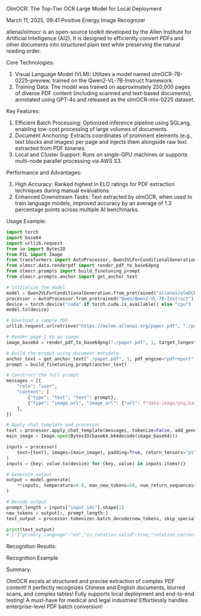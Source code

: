 OlmOCR: The Top-Tier OCR Large Model for Local Deployment

March 11, 2025, 09:41·Positive Energy Image Recognizer

allenai/olmocr is an open-source toolkit developed by the Allen Institute for Artificial Intelligence (AI2). It is designed to efficiently convert PDFs and other documents into structured plain text while preserving the natural reading order.

Core Technologies:

1. Visual Language Model (VLM): Utilizes a model named olmOCR-7B-0225-preview, trained on the Qwen2-VL-7B-Instruct framework.
2. Training Data: The model was trained on approximately 250,000 pages of diverse PDF content (including scanned and text-based documents), annotated using GPT-4o and released as the olmOCR-mix-0225 dataset.

Key Features:

1. Efficient Batch Processing: Optimized inference pipeline using SGLang, enabling low-cost processing of large volumes of documents.
2. Document Anchoring: Extracts coordinates of prominent elements (e.g., text blocks and images) per page and injects them alongside raw text extracted from PDF binaries.
3. Local and Cluster Support: Runs on single-GPU machines or supports multi-node parallel processing via AWS S3.

Performance and Advantages:

1. High Accuracy: Ranked highest in ELO ratings for PDF extraction techniques during manual evaluations.
2. Enhanced Downstream Tasks: Text extracted by olmOCR, when used to train language models, improved accuracy by an average of 1.3 percentage points across multiple AI benchmarks.

Usage Example:

```python
import torch
import base64
import urllib.request
from io import BytesIO
from PIL import Image
from transformers import AutoProcessor, Qwen2VLForConditionalGeneration
from olmocr.data.renderpdf import render_pdf_to_base64png
from olmocr.prompts import build_finetuning_prompt
from olmocr.prompts.anchor import get_anchor_text

# Initialize the model
model = Qwen2VLForConditionalGeneration.from_pretrained("allenai/olmOCR-7B-0225-preview", torch_dtype=torch.bfloat16).eval()
processor = AutoProcessor.from_pretrained("Qwen/Qwen2-VL-7B-Instruct")
device = torch.device("cuda" if torch.cuda.is_available() else "cpu")
model.to(device)

# Download a sample PDF
urllib.request.urlretrieve("https://molmo.allenai.org/paper.pdf", "./paper.pdf")

# Render page 1 to an image
image_base64 = render_pdf_to_base64png("./paper.pdf", 1, target_longest_image_dim=1024)

# Build the prompt using document metadata
anchor_text = get_anchor_text("./paper.pdf", 1, pdf_engine="pdfreport", target_length=4000)
prompt = build_finetuning_prompt(anchor_text)

# Construct the full prompt
messages = [{
    "role": "user",
    "content": [
        {"type": "text", "text": prompt},
        {"type": "image_url", "image_url": {"url": f"data:image/png;base64,{image_base64}"}},
    ],
}]

# Apply chat template and processor
text = processor.apply_chat_template(messages, tokenize=False, add_generation_prompt=True)
main_image = Image.open(BytesIO(base64.b64decode(image_base64)))

inputs = processor(
    text=[text], images=[main_image], padding=True, return_tensors="pt"
)
inputs = {key: value.to(device) for (key, value) in inputs.items()}

# Generate output
output = model.generate(
    **inputs, temperature=0.8, max_new_tokens=50, num_return_sequences=1, do_sample=True
)

# Decode output
prompt_length = inputs["input_ids"].shape[1]
new_tokens = output[:, prompt_length:]
text_output = processor.tokenizer.batch_decode(new_tokens, skip_special_tokens=True)

print(text_output)
# ['{"primary_language":"en","is_rotation_valid":true,"rotation_correction":0,"is_table":false,"is_diagram":false,"natural_text":"Molmo and PixMo:\\nOpen Weights and Open Data\\nfor State-of-the-art"}']
```

Recognition Results:

Recognition Example

Summary:

OlmOCR excels at structured and precise extraction of complex PDF content! It perfectly recognizes Chinese and English documents, blurred scans, and complex tables! Fully supports local deployment and end-to-end testing! A must-have for medical and legal industries! Effortlessly handles enterprise-level PDF batch conversion!
